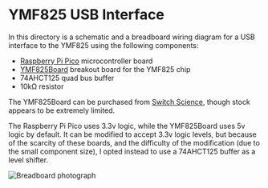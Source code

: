 # YMF825 USB Interface

In this directory is a schematic and a breadboard wiring diagram for a USB interface to the YMF825 using the following components:

- [Raspberry Pi Pico](https://www.raspberrypi.com/products/raspberry-pi-pico/) microcontroller board
- [YMF825Board](http://uda.la/fm/fm-e.html) breakout board for the YMF825 chip
- 74AHCT125 quad bus buffer
- 10kΩ resistor

The YMF825Board can be purchased from [Switch Science](https://international.switch-science.com/catalog/3399/), though stock appears to be extremely limited.

The Raspberry Pi Pico uses 3.3v logic, while the YMF825Board uses 5v logic by default. It can be modified to accept 3.3v logic levels, but because of the scarcity of these boards, and the difficulty of the modification (due to the small component size), I opted instead to use a 74AHCT125 buffer as a level shifter.

![Breadboard photograph](OPLSD1.jpg)
